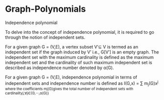 # Graph-Polynomials

Independence polynomial 

To delve into the concept of independence polynomial, it is required to go through the notion of independent sets.  

For a given graph G = (V,E), a vertex subset V′⊆ V is termed as an independent set if the graph induced by V′ i.e., G[V′] is an empty graph. 
The independent set with the maximum cardinality is defined as the maximum independent set and the cardinality of such maximum independent set is described as independence number denoted by α(G).

For a given graph G = (V,E), independence polynomial in terms of independent sets and independence number is defined as I(G,x) = ∑ m<sub>j</sub>(G)x<sup>j</sub> where the coefficients mj(G)gives the total number of independent sets with cardinalityj,∀j∈{0,···,α(G)}
